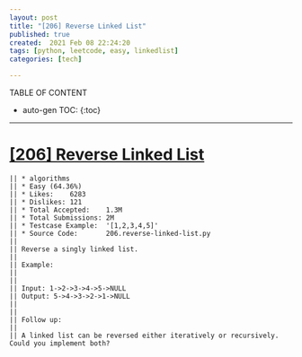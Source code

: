 ```yaml
---
layout: post
title: "[206] Reverse Linked List"
published: true
created:  2021 Feb 08 22:24:20
tags: [python, leetcode, easy, linkedlist]
categories: [tech]

---
```


TABLE OF CONTENT

* auto-gen TOC:
{:toc}

- - -

# [[206] Reverse Linked List](https://leetcode.com/problems/reverse-linked-list/description/)

    || * algorithms
    || * Easy (64.36%)
    || * Likes:    6283
    || * Dislikes: 121
    || * Total Accepted:    1.3M
    || * Total Submissions: 2M
    || * Testcase Example:  '[1,2,3,4,5]'
    || * Source Code:       206.reverse-linked-list.py
    || 
    || Reverse a singly linked list.
    || 
    || Example:
    || 
    || 
    || Input: 1->2->3->4->5->NULL
    || Output: 5->4->3->2->1->NULL
    || 
    || 
    || Follow up:
    || 
    || A linked list can be reversed either iteratively or recursively. Could you implement both?


